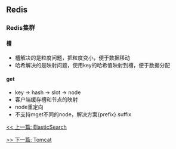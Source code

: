 ## Redis

### Redis集群

#### 槽

* 槽解决的是粒度问题，把粒度变小，便于数据移动
* 哈希解决的是映射问题，使用key的哈希值映射到槽，便于数据分配

#### get

* key -&gt; hash -&gt; slot -&gt; node
* 客户端缓存槽和节点的映射
* node重定向
* 不支持mget不同的node，解决方案{prefix}.suffix


[<< 上一篇: ElasticSearch](11-中间件/ElasticSearch.md)

[>> 下一篇: Tomcat](11-中间件/Tomcat.md)
